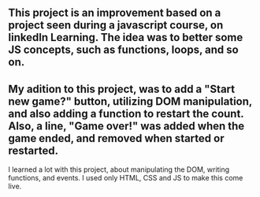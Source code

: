 This project is an improvement based on a project seen during a javascript course, on linkedIn Learning. The idea was to better some JS concepts,
such as functions, loops, and so on. 
---
My adition to this project, was to add a "Start new game?" button, utilizing DOM manipulation, and also adding a function to restart the count. Also, a line, "Game over!" was added when the game ended, and removed when started or restarted.
---
I learned a lot with this project, about manipulating the DOM, writing functions, and events.
I used only HTML, CSS and JS to make this come live.
